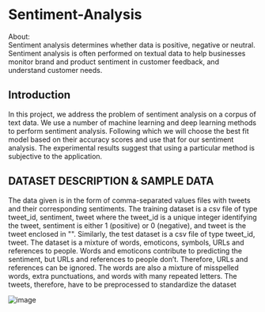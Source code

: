 # Sentiment-Analysis

About: <br/>
Sentiment analysis determines whether data is positive, negative or neutral. Sentiment analysis is often performed on textual data to help businesses monitor brand and product sentiment in customer feedback, and understand customer needs.


## Introduction

In this project, we address the problem of sentiment analysis on a corpus of text data. We use a number of machine learning and deep learning methods to perform sentiment analysis. Following which we will choose the best fit model based on their accuracy scores and use that for our sentiment analysis. The experimental results suggest that using a particular method is subjective to the application.

## DATASET DESCRIPTION & SAMPLE DATA
The data given is in the form of comma-separated values files with tweets and their
corresponding sentiments. The training dataset is a csv file of type tweet_id, sentiment, tweet
where the tweet_id is a unique integer identifying the tweet, sentiment is either 1 (positive) or
0 (negative), and tweet is the tweet enclosed in "". Similarly, the test dataset is a csv file of
type tweet_id, tweet.
The dataset is a mixture of words, emoticons, symbols, URLs and references to people.
Words and emoticons contribute to predicting the sentiment, but URLs and references to
people don’t. Therefore, URLs and references can be ignored. The words are also a mixture
of misspelled words, extra punctuations, and words with many repeated letters. The tweets,
therefore, have to be preprocessed to standardize the dataset

![image](https://user-images.githubusercontent.com/72199738/135661532-ea0c08fe-8671-4bce-888b-41102105a68f.png)
